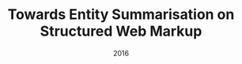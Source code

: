 ---
title: "Towards Entity Summarisation on Structured Web Markup"
collection: publications
permalink: /publication/2016-DBLP:conf/esws/YuGZFD16
date: 2016
venue: 'The Semantic Web - {ESWC} 2016 Satellite Events, Heraklion, Crete, Greece, May 29 - June 2, 2016, Revised Selected Papers'
---